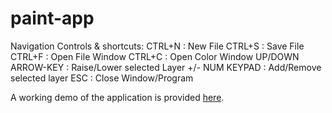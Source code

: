 # paint-app
Navigation Controls & shortcuts:
CTRL+N : New File
CTRL+S : Save File
CTRL+F : Open File Window
CTRL+C : Open Color Window
UP/DOWN ARROW-KEY : Raise/Lower selected Layer
+/- NUM KEYPAD : Add/Remove selected layer
ESC : Close Window/Program

A working demo of the application is provided [here](https://youtu.be/YdajnSaChGk?feature=shared).

